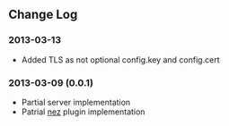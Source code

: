 Change Log
----------

### 2013-03-13 

* Added TLS as not optional config.key and config.cert

### 2013-03-09 (0.0.1)

* Partial server implementation
* Patrial [nez](https://github.com/nomilous/nez) plugin implementation

